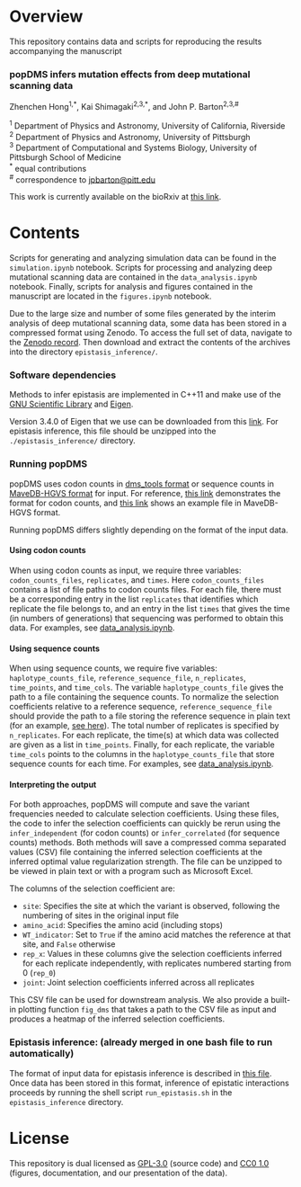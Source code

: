 # Overview

This repository contains data and scripts for reproducing the results accompanying the manuscript

### popDMS infers mutation effects from deep mutational scanning data
Zhenchen Hong<sup>1,\*</sup>, Kai Shimagaki<sup>2,3,\*</sup>, and John P. Barton<sup>2,3,#</sup>

<sup>1</sup> Department of Physics and Astronomy, University of California, Riverside  
<sup>2</sup> Department of Physics and Astronomy, University of Pittsburgh  
<sup>3</sup> Department of Computational and Systems Biology, University of Pittsburgh School of Medicine  
<sup>\*</sup> equal contributions  
<sup>#</sup> correspondence to [jpbarton@pitt.edu](mailto:jpbarton@pitt.edu)

This work is currently available on the bioRxiv at [this link](https://www.biorxiv.org/content/10.1101/2024.01.29.577759v1).

# Contents

Scripts for generating and analyzing simulation data can be found in the `simulation.ipynb` notebook. Scripts for processing and analyzing deep mutational scanning data are contained in the `data_analysis.ipynb` notebook. Finally, scripts for analysis and figures contained in the manuscript are located in the `figures.ipynb` notebook.  

Due to the large size and number of some files generated by the interim analysis of deep mutational scanning data, some data has been stored in a compressed format using Zenodo. To access the full set of data, navigate to the [Zenodo record](https://zenodo.org/record/7917326#.ZFu4j-xKjzc). Then download and extract the contents of the archives into the directory `epistasis_inference/`.


### Software dependencies

Methods to infer epistasis are implemented in C++11 and make use of the [GNU Scientific Library](https://www.gnu.org/software/gsl/) and [Eigen](https://eigen.tuxfamily.org/index.php?title=Main_Page).

Version 3.4.0 of Eigen that we use can be downloaded from this [link](https://gitlab.com/libeigen/eigen/-/archive/3.4.0/eigen-3.4.0.zip). For epistasis inference, this file should be unzipped into the `./epistasis_inference/` directory.


### Running popDMS

popDMS uses codon counts in [dms_tools format](http://jbloomlab.github.io/dms_tools/fileformats.html#deep-mutational-scanning-counts-file) or sequence counts in [MaveDB-HGVS format](https://www.mavedb.org/docs/mavehgvs/index.html) for input. For reference, [this link](data/raw_data/FP16_DNA_codoncounts.csv) demonstrates the format for codon counts, and [this link](data/raw_data/TpoR_nucleotide_counts.csv) shows an example file in MaveDB-HGVS format. 

Running popDMS differs slightly depending on the format of the input data.

#### Using codon counts

When using codon counts as input, we require three variables: `codon_counts_files`, `replicates`, and `times`. Here `codon_counts_files` contains a list of file paths to codon counts files. For each file, there must be a corresponding entry in the list `replicates` that identifies which replicate the file belongs to, and an entry in the list `times` that gives the time (in numbers of generations) that sequencing was performed to obtain this data. For examples, see [data_analysis.ipynb](data_analysis.ipynb).

#### Using sequence counts

When using sequence counts, we require five variables: `haplotype_counts_file`, `reference_sequence_file`, `n_replicates`, `time_points`, and `time_cols`. The variable `haplotype_counts_file` gives the path to a file containing the sequence counts. To normalize the selection coefficients relative to a reference sequence, `reference_sequence_file` should provide the path to a file storing the reference sequence in plain text (for an example, [see here](data/raw_data/TpoR_reference_sequence.dat)). The total number of replicates is specified by `n_replicates`. For each replicate, the time(s) at which data was collected are given as a list in `time_points`. Finally, for each replicate, the variable `time_cols` points to the columns in the `haplotype_counts_file` that store sequence counts for each time. For examples, see [data_analysis.ipynb](data_analysis.ipynb).

#### Interpreting the output

For both approaches, popDMS will compute and save the variant frequencies needed to calculate selection coefficients. Using these files, the code to infer the selection coefficients can quickly be rerun using the `infer_independent` (for codon counts) or `infer_correlated` (for sequence counts) methods. Both methods will save a compressed comma separated values (CSV) file containing the inferred selection coefficients at the inferred optimal value regularization strength. The file can be unzipped to be viewed in plain text or with a program such as Microsoft Excel.

The columns of the selection coefficient are:
- `site`: Specifies the site at which the variant is observed, following the numbering of sites in the original input file
- `amino_acid`: Specifies the amino acid (including stops)
- `WT_indicator`: Set to `True` if the amino acid matches the reference at that site, and `False` otherwise
- `rep_x`: Values in these columns give the selection coefficients inferred for each replicate independently, with replicates numbered starting from 0 (`rep_0`)
- `joint`: Joint selection coefficients inferred across all replicates

This CSV file can be used for downstream analysis. We also provide a built-in plotting function `fig_dms` that takes a path to the CSV file as input and produces a heatmap of the inferred selection coefficients.


### Epistasis inference: (already merged in one bash file to run automatically)

The format of input data for epistasis inference is described in [this file](epistasis_inference/README_bash.txt). Once data has been stored in this format, inference of epistatic interactions proceeds by running the shell script `run_epistasis.sh` in the `epistasis_inference` directory.


# License

This repository is dual licensed as [GPL-3.0](LICENSE-GPL.txt) (source code) and [CC0 1.0](LICENSE-CC0.txt) (figures, documentation, and our presentation of the data).

